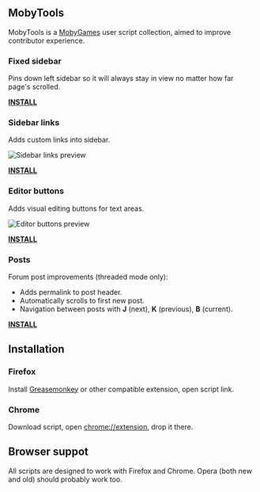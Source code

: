 ## MobyTools

MobyTools is a [MobyGames](http://mobygames.com) user script collection, aimed to improve contributor experience.

### Fixed sidebar

Pins down left sidebar so it will always stay in view no matter how far page's scrolled.

**[INSTALL](https://raw.github.com/klaster1/mobytools/master/mt.sidebar.user.js)**

### Sidebar links

Adds custom links into sidebar.

![Sidebar links preview](https://raw.github.com/klaster1/mobytools/master/screenshots/sidebar-links.png)

**[INSTALL](https://raw.github.com/klaster1/mobytools/master/mt.sidebar-links.user.js)**

### Editor buttons

Adds visual editing buttons for text areas.

![Editor buttons preview](https://raw.github.com/klaster1/mobytools/master/screenshots/editor.png)

**[INSTALL](https://raw.github.com/klaster1/mobytools/master/mt.editor.user.js)**

### Posts

Forum post improvements (threaded mode only):

* Adds permalink to post header.
* Automatically scrolls to first new post.
* Navigation between posts with **J** (next), **K** (previous), **B** (current).

**[INSTALL](https://raw.github.com/klaster1/mobytools/master/mt.posts.user.js)**

## Installation

### Firefox

Install [Greasemonkey](https://addons.mozilla.org/firefox/addon/greasemonkey/) or other compatible extension, open script link.

### Chrome

Download script, open [chrome://extension](chrome://extensions/), drop it there.

## Browser suppot

All scripts are designed to work with Firefox and Chrome. Opera (both new and old) should probably work too.
